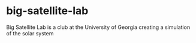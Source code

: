 # big-satellite-lab
Big Satellite Lab is a club at the University of Georgia creating a simulation of the solar system
